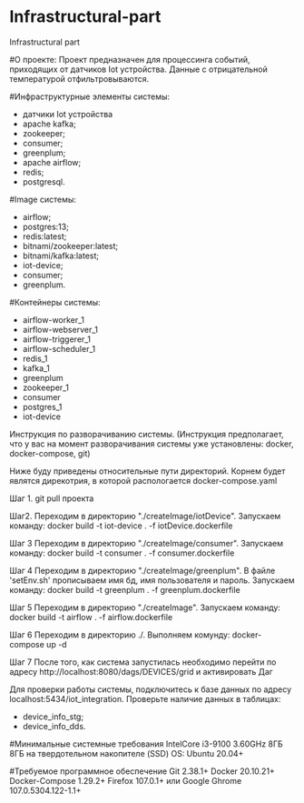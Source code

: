 # Infrastructural-part
Infrastructural part

#О проекте:
Проект предназначен для процессинга событий, приходящих от датчиков Iot устройства. Данные с отрицательной температурой отфильтровываются.

#Инфраструктурные элементы системы: 
- датчики Iot устройства
- apache kafka;
- zookeeper;
- consumer;
- greenplum;
- apache airflow;
- redis;
- postgresql.

#Image системы:
- airflow;
- postgres:13;
- redis:latest;
- bitnami/zookeeper:latest;
- bitnami/kafka:latest;
- iot-device;
- consumer;
- greenplum.

#Контейнеры системы:
- airflow-worker_1
- airflow-webserver_1
- airflow-triggerer_1
- airflow-scheduler_1
- redis_1
- kafka_1
- greenplum
- zookeeper_1
- consumer
- postgres_1
- iot-device

Инструкция по разворачиванию системы. (Инструкция предполагает, что у вас на момент разворачивания системы уже установлены: docker, docker-compose, git)

Ниже буду приведены относительные пути директорий. Корнем будет являтся дирекотрия, в которой распологается docker-compose.yaml

Шаг 1. 
git pull проекта

Шаг2.
Переходим в директорию "./createImage/iotDevice". Запускаем команду: docker build -t iot-device . -f iotDevice.dockerfile

Шаг 3
Переходим в директорию "./createImage/consumer".  Запускаем команду: docker build -t consumer . -f consumer.dockerfile

Шаг 4
Переходим в директорию "./createImage/greenplum".  В файле 'setEnv.sh' прописываем имя бд, имя пользователя и пароль. Запускаем команду: docker build -t greenplum . -f greenplum.dockerfile

Шаг 5
Переходим в директорию "./createImage".  Запускаем команду: docker build -t airflow . -f airflow.dockerfile

Шаг 6
Переходим в директорию ./. Выполняем комунду: docker-compose up -d

Шаг 7
После того, как система запустилась необходимо перейти по адресу http://localhost:8080/dags/DEVICES/grid и активировать Даг

Для проверки работы системы, подключитесь к базе данных по адресу localhost:5434/iot_integration. Проверьте наличие данных в таблицах: 
- device_info_stg;
- device_info_dds.

#Минимальные системные требования 
IntelCore i3-9100 3.60GHz
8ГБ
8ГБ на твердотельном накопителе (SSD)
OS: Ubuntu 20.04+

#Требуемое программное обеспечение
Git 2.38.1+
Docker 20.10.21+
Docker-Compose 1.29.2+
Firefox 107.0.1+ или Google Ghrome 107.0.5304.122-1.1+

